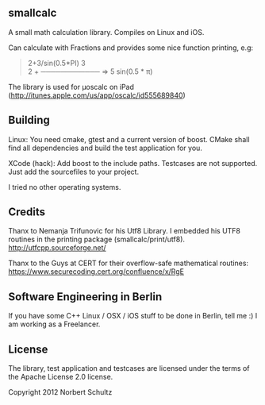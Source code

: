 smallcalc
---------
A small math calculation library. Compiles on Linux and iOS.

Can calculate with Fractions and provides some nice function printing, e.g:

> 2+3/sin(0.5*PI)
         3           
2 + ──────────── => 5
    sin(0.5 * π)


The library is used for µoscalc on iPad (http://itunes.apple.com/us/app/oscalc/id555689840)

Building
--------
Linux: You need cmake, gtest and a current version of boost. CMake shall find all dependencies and build the test application for you.

XCode (hack): Add boost to the include paths. Testcases are not supported. Just add the sourcefiles to your project.

I tried no other operating systems.

Credits
-------
Thanx to Nemanja Trifunovic for his Utf8 Library. I embedded his UTF8 routines in the 
printing package (smallcalc/print/utf8). http://utfcpp.sourceforge.net/

Thanx to the Guys at CERT for their overflow-safe mathematical routines:
https://www.securecoding.cert.org/confluence/x/RgE

Software Engineering in Berlin
------------------------------
If you have some C++ Linux / OSX / iOS stuff to be done in Berlin, tell me :) I am working as a Freelancer.

License
-------
The library, test application and testcases are licensed under the terms of the Apache License 2.0 license.

Copyright 2012 Norbert Schultz

